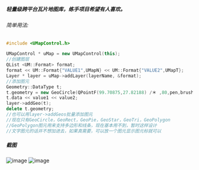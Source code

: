 ##### 轻量级跨平台瓦片地图库，练手项目希望有人喜欢。

###### 简单用法:

```cpp
#include <UMapControl.h>

UMapControl * uMap = new UMapControl(this);
//创建图层
QList <UM::Format> format;
format << UM::Format{"VALUE1",UMapN} << UM::Format{"VALUE2",UMapT};
Layer * layer = uMap->addLayer(layerName, &format);
//添加图元
Geometry::DataType t;
t.geometry = new GeoCircle(QPointF(99.70875,27.82188) /＊ ,80,pen,brush ＊/ );
t.data << value1 << value2;
layer->addGeo(t);
delete t.geometry;
//也可以用layer->addGeos批量添加图元
//现在只有GeoCircle，GeoRect，GeoPie，GeoStar，GeoTri，GeoPolygon
//GeoPolygon图元用来支持多边形和线条，现在基本用不到，暂时这样设计
//文字图元的话并不想加进去，如果真需要，可以放一个图元显示图元标就可以
```
##### 截图

![image](https://github.com/Uisdo/UMapControl/blob/master/Screenshot1.png)
![image](https://github.com/Uisdo/UMapControl/blob/master/Screenshot.png)
